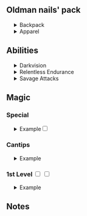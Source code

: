 <style type="text/css">
<!--
 .tab { margin-left: 20px; }
-->
</style>

## Oldman nails' pack

<div class=tab>
<details><summary>Backpack</summary>
    <ul>
        <li>Example</li>
    </ul>
</details>
<details><summary>Apparel</summary>
    <ul>
        <li>Example</li>
    </ul>
</details>
</div>

## Abilities

<div class=tab>
    <details><summary>Darkvision</summary>
    : Thanks to your orc blood, you have superior vision in dark and dim Conditions. You can see in dim light within 60 feet of you as if it were bright light, and in Darkness as if it were dim light. You can’t discern color in Darkness, only Shades of Gray.
    </details>
</div>

<div class=tab>
    <details><summary>Relentless Endurance</summary>
    When you are reduced to 0 Hit Points but not killed outright, you can drop to 1 hit point instead. You can’t use this feature again until you finish a Long Rest.
    </details>
</div>

<div class=tab>
    <details><summary>Savage Attacks</summary>
    When you score a critical hit with a melee weapon Attack, you can roll one of the weapon’s damage dice one additional time and add it to the extra damage of the critical hit.
    </details>
</div>

## Magic

### Special
<div class=tab>
    <details><summary>Example<input type="checkbox"></summary>
Example
    </details>
</div>

### Cantips
<div class=tab>
    <details><summary>Example</summary>
    Example
    </details>
</div>

### 1st Level  <input type="checkbox"> <input type="checkbox">
<div class=tab>
<details><summary>Example</summary>
Example
</details>

</div>


## Notes
